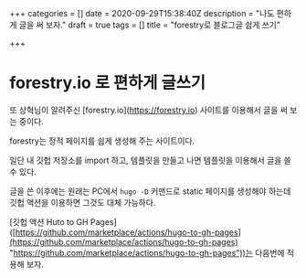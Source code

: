 +++
categories = []
date = 2020-09-29T15:38:40Z
description = "나도 편하게 글을 써 보자."
draft = true
tags = []
title = "forestry로 블로그글 쉽게 쓰기"

+++
# forestry.io 로 편하게 글쓰기

또 상혁님이 알려주신 \[forestry.io\](https://forestry.io) 사이트를 이용해서 글을 써 보는 중이다.

forestry는 정적 페이지를 쉽게 생성해 주는 사이트이다.

일단 내 깃헙 저장소를 import 하고, 템플릿을 만들고 나면 템플릿을 이용해서 글을 쓸 수 있다.

글을 쓴 이후에는 원래는 PC에서 `hugo -D` 커맨드로 static 페이지를 생성해야 하는데 깃헙 액션을 이용하면 그것도 대체 가능하다.

\[깃헙 액션 Huto to GH Pages\]([https://github.com/marketplace/actions/hugo-to-gh-pages](https://github.com/marketplace/actions/hugo-to-gh-pages) "https://github.com/marketplace/actions/hugo-to-gh-pages"))는 다음번에 적용해 보자.